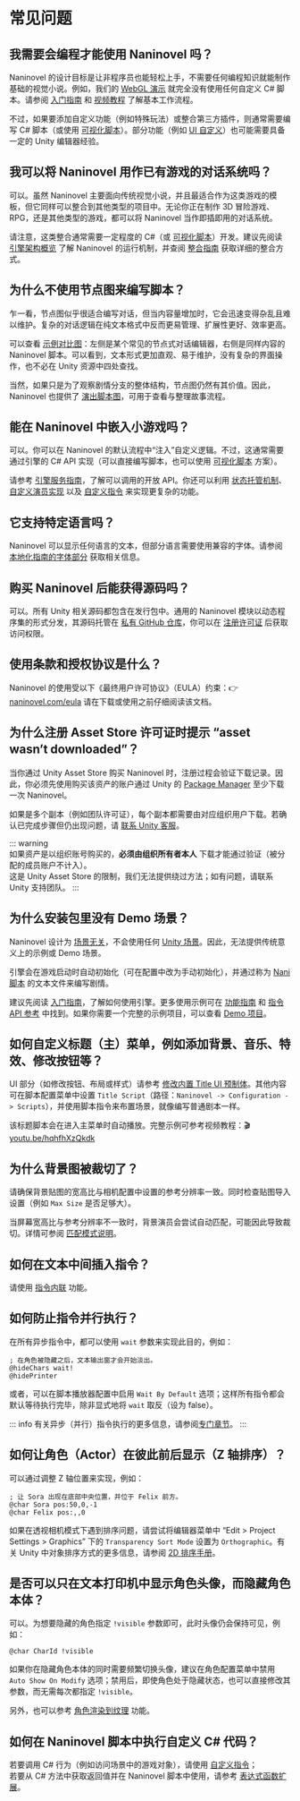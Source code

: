 # 常见问题

## 我需要会编程才能使用 Naninovel 吗？

Naninovel 的设计目标是让非程序员也能轻松上手，不需要任何编程知识就能制作基础的视觉小说。例如，我们的 [WebGL 演示](https://naninovel.com/demo) 就完全没有使用任何自定义 C# 脚本。请参阅 [入门指南](/guide/getting-started) 和 [视频教程](https://youtu.be/wFil5vje3NE) 了解基本工作流程。

不过，如果要添加自定义功能（例如特殊玩法）或整合第三方插件，则通常需要编写 C# 脚本（或使用 [可视化脚本](/guide/samples#visual-scripting)）。部分功能（例如 [UI 自定义](/guide/user-interface.html#ui-customization)）也可能需要具备一定的 Unity 编辑器经验。

## 我可以将 Naninovel 用作已有游戏的对话系统吗？

可以。虽然 Naninovel 主要面向传统视觉小说，并且最适合作为这类游戏的模板，但它同样可以整合到其他类型的项目中。无论你正在制作 3D 冒险游戏、RPG，还是其他类型的游戏，都可以将 Naninovel 当作即插即用的对话系统。

请注意，这类整合通常需要一定程度的 C#（或 [可视化脚本](/guide/samples#visual-scripting)）开发。建议先阅读 [引擎架构概览](/guide/engine-architecture) 了解 Naninovel 的运行机制，并查阅 [整合指南](/guide/integration-options) 获取详细的整合方式。

## 为什么不使用节点图来编写脚本？

乍一看，节点图似乎很适合编写对话，但当内容量增加时，它会迅速变得杂乱且难以维护。复杂的对话逻辑在纯文本格式中反而更易管理、扩展性更好、效率更高。  

可以查看 [示例对比图](https://i.gyazo.com/94fc39b918d2acdf9437a96c4f3cce10.png)：左侧是某个常见的节点式对话编辑器，右侧是同样内容的 Naninovel 脚本。可以看到，文本形式更加直观、易于维护，没有复杂的界面操作，也不必在 Unity 资源中四处查找。

当然，如果只是为了观察剧情分支的整体结构，节点图仍然有其价值。因此，Naninovel 也提供了 [演出脚本图](/guide/editor#story-graph)，可用于查看与整理故事流程。

## 能在 Naninovel 中嵌入小游戏吗？

可以。你可以在 Naninovel 的默认流程中“注入”自定义逻辑。不过，这通常需要通过引擎的 C# API 实现（可以直接编写脚本，也可以使用 [可视化脚本](/guide/samples#visual-scripting) 方案）。  

请参考 [引擎服务指南](/guide/engine-services)，了解可以调用的开放 API。你还可以利用 [状态托管机制](/guide/state-management#custom-state)、[自定义演员实现](/guide/custom-actor-implementations) 以及 [自定义指令](/guide/custom-commands) 来实现更复杂的功能。

## 它支持特定语言吗？

Naninovel 可以显示任何语言的文本，但部分语言需要使用兼容的字体。请参阅 [本地化指南的字体部分](/guide/localization.html#fonts) 获取相关信息。

## 购买 Naninovel 后能获得源码吗？

可以。所有 Unity 相关源码都包含在发行包中。通用的 Naninovel 模块以动态程序集的形式分发，其源码托管在 [私有 GitHub 仓库](https://github.com/naninovel/engine)，你可以在 [注册许可证](https://naninovel.com/register) 后获取访问权限。

## 使用条款和授权协议是什么？

Naninovel 的使用受以下《最终用户许可协议》（EULA）约束：👉 [naninovel.com/eula](https://naninovel.com/eula) 请在下载或使用之前仔细阅读该文档。

## 为什么注册 Asset Store 许可证时提示 “asset wasn’t downloaded”？

当你通过 Unity Asset Store 购买 Naninovel 时，注册过程会验证下载记录。因此，你必须先使用购买该资产的账户通过 Unity 的 [Package Manager](https://docs.unity3d.com/Manual/Packages.html) 至少下载一次 Naninovel。  

如果是多个副本（例如团队许可证），每个副本都需要由对应组织用户下载。若确认已完成步骤但仍出现问题，请 [联系 Unity 客服](https://support.unity.com)。

::: warning  
如果资产是以组织账号购买的，**必须由组织所有者本人** 下载才能通过验证（被分配的成员账户不计入）。  
这是 Unity Asset Store 的限制，我们无法提供绕过方法；如有问题，请联系 Unity 支持团队。
:::

## 为什么安装包里没有 Demo 场景？

Naninovel 设计为 [场景无关](/guide/engine-architecture#scene-independent)，不会使用任何 [Unity 场景](https://docs.unity3d.com/Manual/CreatingScenes.html)。因此，无法提供传统意义上的示例或 Demo 场景。  

引擎会在游戏启动时自动初始化（可在配置中改为手动初始化），并通过称为 [Nani脚本](/guide/naninovel-scripts) 的文本文件来编写剧情。  

建议先阅读 [入门指南](/guide/getting-started)，了解如何使用引擎。更多使用示例可在 [功能指南](/guide/index) 和 [指令 API 参考](/api/index) 中找到。如果你需要一个完整的示例项目，可以查看 [Demo 项目](/guide/getting-started.html#demo-project)。

## 如何自定义标题（主）菜单，例如添加背景、音乐、特效、修改按钮等？

UI 部分（如修改按钮、布局或样式）请参考 [修改内置 Title UI 预制体](/guide/user-interface#modifying-built-in-ui)。其他内容可在脚本配置菜单中设置 `Title Script`（路径：`Naninovel -> Configuration -> Scripts`），并使用脚本指令来布置场景，就像编写普通剧本一样。  

该标题脚本会在进入主菜单时自动播放。完整示例可参考视频教程：🎬 [youtu.be/hqhfhXzQkdk](https://youtu.be/hqhfhXzQkdk)

## 为什么背景图被裁切了？

请确保背景贴图的宽高比与相机配置中设置的参考分辨率一致。同时检查贴图导入设置（例如 `Max Size` 是否足够大）。  

当屏幕宽高比与参考分辨率不一致时，背景演员会尝试自动匹配，可能因此导致裁切。详情可参阅 [匹配模式说明](/guide/backgrounds#match-mode)。

## 如何在文本中间插入指令？

请使用 [指令内联](/guide/naninovel-scripts#command-inlining) 功能。

## 如何防止指令并行执行？

在所有异步指令中，都可以使用 `wait` 参数来实现此目的，例如：

```nani
; 在角色被隐藏之后，文本输出窗才会开始淡出。
@hideChars wait!
@hidePrinter
```

或者，可以在脚本播放器配置中启用 `Wait By Default` 选项；这样所有指令都会默认等待执行完毕，除非显式地将 `wait` 取反（设为 false）。

::: info
有关异步（并行）指令执行的更多信息，请参阅[专门章节](/guide/naninovel-scripts#async-execution)。
:::

## 如何让角色（Actor）在彼此前后显示（Z 轴排序）？

可以通过调整 Z 轴位置来实现，例如：

```nani
; 让 Sora 出现在底部中央位置，并位于 Felix 前方。
@char Sora pos:50,0,-1
@char Felix pos:,,0
```

如果在透视相机模式下遇到排序问题，请尝试将编辑器菜单中 “Edit > Project Settings > Graphics” 下的 `Transparency Sort Mode` 设置为 `Orthographic`。有关 Unity 中对象排序方式的更多信息，请参阅 [2D 排序手册](https://docs.unity3d.com/Manual/2DSorting.html)。

## 是否可以只在文本打印机中显示角色头像，而隐藏角色本体？

可以。为想要隐藏的角色指定 `!visible` 参数即可，此时头像仍会保持可见，例如：

```nani
@char CharId !visible
```

如果你在隐藏角色本体的同时需要频繁切换头像，建议在角色配置菜单中禁用 `Auto Show On Modify` 选项；禁用后，即使角色处于隐藏状态，也可以直接修改其参数，而无需每次都指定 `!visible`。

另外，也可以参考 [角色渲染到纹理](/guide/characters#render-to-texture) 功能。

## 如何在 Naninovel 脚本中执行自定义 C# 代码？

若要调用 C# 行为（例如访问场景中的游戏对象），请使用 [自定义指令](/guide/custom-commands)；  
若要从 C# 方法中获取返回值并在 Naninovel 脚本中使用，请参考 [表达式函数扩展](/guide/script-expressions#adding-custom-functions)。